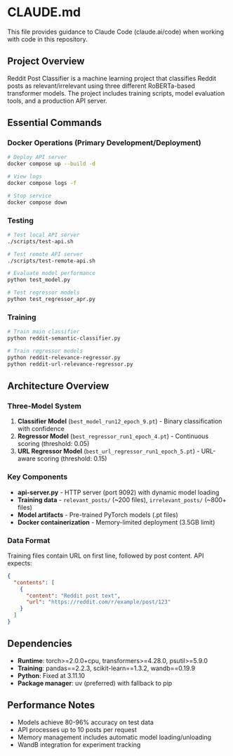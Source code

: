 # CLAUDE.md

This file provides guidance to Claude Code (claude.ai/code) when working with code in this repository.

## Project Overview
Reddit Post Classifier is a machine learning project that classifies Reddit posts as relevant/irrelevant using three different RoBERTa-based transformer models. The project includes training scripts, model evaluation tools, and a production API server.

## Essential Commands

### Docker Operations (Primary Development/Deployment)
```bash
# Deploy API server
docker compose up --build -d

# View logs
docker compose logs -f

# Stop service
docker compose down
```

### Testing
```bash
# Test local API server
./scripts/test-api.sh

# Test remote API server  
./scripts/test-remote-api.sh

# Evaluate model performance
python test_model.py

# Test regressor models
python test_regressor_apr.py
```

### Training
```bash
# Train main classifier
python reddit-semantic-classifier.py

# Train regressor models
python reddit-relevance-regressor.py
python reddit-url-relevance-regressor.py
```

## Architecture Overview

### Three-Model System
1. **Classifier Model** (`best_model_run12_epoch_9.pt`) - Binary classification with confidence
2. **Regressor Model** (`best_regressor_run1_epoch_4.pt`) - Continuous scoring (threshold: 0.05)
3. **URL Regressor Model** (`best_url_regressor_run1_epoch_5.pt`) - URL-aware scoring (threshold: 0.15)

### Key Components
- **api-server.py** - HTTP server (port 9092) with dynamic model loading
- **Training data** - `relevant_posts/` (~200 files), `irrelevant_posts/` (~800+ files)
- **Model artifacts** - Pre-trained PyTorch models (.pt files)
- **Docker containerization** - Memory-limited deployment (3.5GB limit)

### Data Format
Training files contain URL on first line, followed by post content. API expects:
```json
{
  "contents": [
    {
      "content": "Reddit post text",
      "url": "https://reddit.com/r/example/post/123"
    }
  ]
}
```

## Dependencies
- **Runtime**: torch>=2.0.0+cpu, transformers>=4.28.0, psutil>=5.9.0
- **Training**: pandas==2.2.3, scikit-learn==1.3.2, wandb==0.19.9
- **Python**: Fixed at 3.11.10
- **Package manager**: uv (preferred) with fallback to pip

## Performance Notes
- Models achieve 80-96% accuracy on test data
- API processes up to 10 posts per request
- Memory management includes automatic model loading/unloading
- WandB integration for experiment tracking